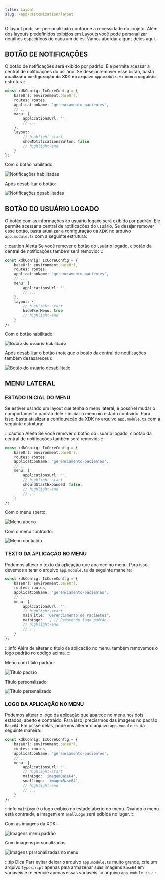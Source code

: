```yaml
---
title: Layout
slug: /app/customization/layout
---
```


O layout pode ser personalizado conforme a necessidade do projeto. Além dos layouts predefinidos exibidos
em [Layouts](../structure/layouts.md) você pode personalizar detalhes específicos de cada um deles. Vamos abordar alguns deles aqui.

## BOTÃO DE NOTIFICAÇÕES

O botão de notificações será exibido por padrão. Ele permite acessar a central de notificações do usuário. Se desejar remover esse botão,
basta atualizar a configuração da XDK no arquivo `app.module.ts` com a seguinte estrutura:

```ts title="/src/app/app.module.ts" showLineNumbers
const xdkConfig: IxCoreConfig = {
    baseUrl: environment.baseUrl,
    routes: routes,
    applicationName: 'gerenciamento-pacientes',
    // ...
    menu: {
        applicationsUrl: '',
        // ...
    },
    layout: {
        // highlight-start
        showNotificationsButton: false
        // highlight-end
    }
};
```

Com o botão habilitado:

![Notificações habilitadas](/img/customization/notf_button_before.png)

Após desabilitar o botão:

![Notificações desabilitadas](/img/customization/notf_button_after.png)

## BOTÃO DO USUÁRIO LOGADO

O botão com as informações do usuário logado será exibido por padrão. Ele permite acessar a central de notificações do usuário. Se desejar
remover esse botão, basta atualizar a configuração da XDK no arquivo `app.module.ts` com a seguinte estrutura:

:::caution Alerta
Se você remover o botão do usuário logado, o botão da central de notificações também será removido
:::

```ts title="/src/app/app.module.ts" showLineNumbers
const xdkConfig: IxCoreConfig = {
    baseUrl: environment.baseUrl,
    routes: routes,
    applicationName: 'gerenciamento-pacientes',
    // ...
    menu: {
        applicationsUrl: '',
        // ...
    },
    layout: {
        // highlight-start
        hideUserMenu: true
        // highlight-end
    }
};
```

Com o botão habilitado:

![Botão do usuário habilitado](/img/customization/user_button_before.png)

Após desabilitar o botão (note que o botão da central de notificações também desapareceu):

![Botão do usuário desabilitado](/img/customization/user_button_after.png)

## MENU LATERAL

### ESTADO INICIAL DO MENU

Se estiver usando um layout que tenha o menu lateral, é possível mudar o comportamento padrão dele e iniciar o menu no estado contraído.
Para isso, basta atualizar a configuração da XDK no arquivo `app.module.ts` com a seguinte estrutura:

:::caution Alerta
Se você remover o botão do usuário logado, o botão da central de notificações também será removido
:::

```ts title="/src/app/app.module.ts" showLineNumbers
const xdkConfig: IxCoreConfig = {
    baseUrl: environment.baseUrl,
    routes: routes,
    applicationName: 'gerenciamento-pacientes',
    // ...
    menu: {
        applicationsUrl: '',
        // highlight-start
        shouldStartExpanded: false,
        // highlight-end
        // ...
    }
};
```

Com o menu aberto:

![Menu aberto](/img/customization/menu_opened.png)

Com o menu contraído:

![Menu contraído](/img/customization/menu_closed.png)

### TEXTO DA APLICAÇÃO NO MENU

Podemos alterar o texto da aplicação que aparece no menu. Para isso, devemos alterar o arquivo `app.module.ts` da seguinte maneira:

```ts title="/src/app/app.module.ts" showLineNumbers
const xdkConfig: IxCoreConfig = {
    baseUrl: environment.baseUrl,
    routes: routes,
    applicationName: 'gerenciamento-pacientes',
    // ...
    menu: {
        applicationsUrl: '',
        // highlight-start
        mainTitle: 'Gerenciamento de Pacientes',
        mainLogo: '', // Removendo logo padrão.
        // highlight-end
        // ...
    }
};
```

:::info
Além de alterar o título da aplicação no menu, também removemos o logo padrão no código acima.
:::

Menu com título padrão:

![Título padrão](/img/customization/logo_default.png)

Título personalizado:

![Título personalizado](/img/customization/no_logo.png)

### LOGO DA APLICAÇÃO NO MENU

Podemos alterar o logo da aplicação que aparece no menu nos dois estados, aberto e contraído. Para isso, precisamos das imagens no padrão
`Base64`. Em posse delas, podemos alterar o arquivo `app.module.ts` da seguinte maneira:

```ts title="/src/app/app.module.ts" showLineNumbers
const xdkConfig: IxCoreConfig = {
    baseUrl: environment.baseUrl,
    routes: routes,
    applicationName: 'gerenciamento-pacientes',
    // ...
    menu: {
        applicationsUrl: '',
        // highlight-start
        mainLogo: 'imagemBase64',
        smallLogo: 'imagemBase64',
        // highlight-end
        // ...
    }
};
```

:::info
`mainLogo` é o logo exibido no estado aberto do menu. Quando o menu está contraído, a imagem em `smallLogo` será exibida no lugar.
:::

Com as imagens da XDK:

![Imagens menu padrão](/img/customization/logo_default.png)

Com imagens personalizadas:

![Imagens personalizadas no menu](/img/customization/logo_custom.png)

:::tip Dica
Para evitar deixar o arquivo `app.module.ts` muito grande, crie um arquivo `typescript` apenas para armazenar suas imagens `Base64` em
variáveis e referencie apenas essas variáveis no arquivo `app.module.ts`.
:::
